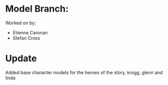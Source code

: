 # Model Branch:

Worked on by:

* Etienne Caronan
* Stefan Cross

# Update 

Added base character models for the heroes of the story, krogg, glenn and linda
